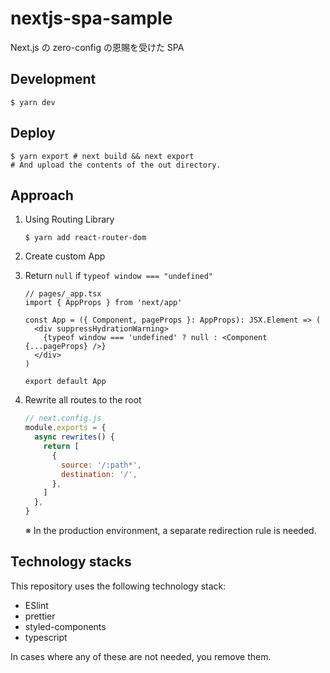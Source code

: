 # nextjs-spa-sample

Next.js の zero-config の恩賜を受けた SPA

## Development

```shell
$ yarn dev
```

## Deploy

```shell
$ yarn export # next build && next export
# And upload the contents of the out directory.
```

## Approach

1.  Using Routing Library

    ```shell
    $ yarn add react-router-dom
    ```

2.  Create custom App
3.  Return `null` if `typeof window === "undefined"`

    ```tsx
    // pages/_app.tsx
    import { AppProps } from 'next/app'

    const App = ({ Component, pageProps }: AppProps): JSX.Element => (
      <div suppressHydrationWarning>
        {typeof window === 'undefined' ? null : <Component {...pageProps} />}
      </div>
    )

    export default App
    ```

4.  Rewrite all routes to the root

    ```js
    // next.config.js
    module.exports = {
      async rewrites() {
        return [
          {
            source: '/:path*',
            destination: '/',
          },
        ]
      },
    }
    ```

    ※ In the production environment, a separate redirection rule is needed.

## Technology stacks

This repository uses the following technology stack:

- ESlint
- prettier
- styled-components
- typescript

In cases where any of these are not needed, you remove them.
